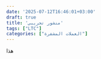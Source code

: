 ```yaml
---
date: '2025-07-12T16:46:01+03:00'
draft: true
title: 'منشور تجريبي'
tags: ["LTC"]
categories: ["العملات المشفرة"]
---
```


هذا